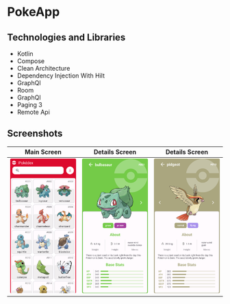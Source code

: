 # PokeApp

## Technologies and Libraries
- Kotlin
- Compose
- Clean Architecture
- Dependency Injection With Hilt
- GraphQl
- Room
- GraphQl
- Paging 3
- Remote Api


## Screenshots

| Main Screen | Details Screen | Details Screen |
| ----------- | ---------------- | ---------------- |
| ![Main Screen](https://github.com/Ramazan713/Assets/blob/1190859a38fb01c857a04c9b3c61d21d87a739f0/images/app/pokeApp/list_page.png) | ![Favourite Screen](https://github.com/Ramazan713/Assets/blob/1190859a38fb01c857a04c9b3c61d21d87a739f0/images/app/pokeApp/detail_page_1.png) | ![Favourite Screen](https://github.com/Ramazan713/Assets/blob/1190859a38fb01c857a04c9b3c61d21d87a739f0/images/app/pokeApp/detail_page_2.png)
